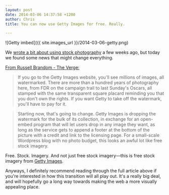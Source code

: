 ```yaml
---
layout: post
date: 2014-03-06 14:37:58 +1200
author: Chris
title: You can now use Getty Images for free. Really.

---
```


<!-- excerpt -->

![Getty imbed]({{ site.images_url }}/2014-03-06-getty.png)

We [wrote a bit about using stock photography](http://blog.iwantmyname.com/2014/02/need-images-for-your-site-here-are-some-tips-for-doing-it-right-tip-1-never-use-the-corporate-high-five.html) a few weeks ago, but today we found some news that might change everything.

<!-- /excerpt -->

[From Russell Brandom - The Verge:](http://www.theverge.com/2014/3/5/5475202/getty-images-made-its-pictures-free-to-use)

>If you go to the Getty Images website, you'll see millions of images, all watermarked. There are more than a hundred years of photography here, from FDR on the campaign trail to last Sunday's Oscars, all stamped with the same transparent square placard reminding you that you don't own the rights. If you want Getty to take off the watermark, you'll have to pay for it.

>Starting now, that's going to change. Getty Images is dropping the watermark for the bulk of its collection, in exchange for an open-embed program that will let users drop in any image they want, as long as the service gets to append a footer at the bottom of the picture with a credit and link to the licensing page. For a small-scale Wordpress blog with no photo budget, this looks an awful lot like free stock imagery.

Free. Stock. Imagery. And not just free stock imagery—this is free stock imagery from [Getty Images](http://www.gettyimages.com/).

Anyways, I definitely recommend reading through the full article above if you're interested in how this transition will all play out. It's a really big deal, and will hopefully go a long way towards making the web a more visually appealing place.